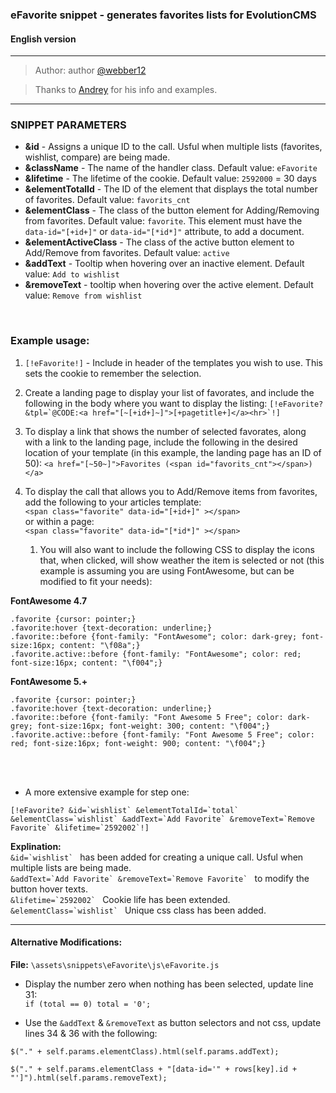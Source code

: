 ### eFavorite snippet - generates favorites lists for EvolutionCMS
#### English version

---------

> Author: author [@webber12](https://github.com/webber12)

> Thanks to [Andrey](https://github.com/0test) for his info and examples.

---------

### SNIPPET PARAMETERS
* **&id** - Assigns a unique ID to the call. Usful when multiple lists (favorites, wishlist, compare) are being made.
* **&className** - The name of the handler class.  Default value: ```eFavorite```
* **&lifetime** - The lifetime of the cookie. Default value: ```2592000``` = 30 days
* **&elementTotalId** - The ID of the element that displays the total number of favorites. Default value: ```favorits_cnt```
* **&elementClass** - The class of the button element for Adding/Removing from favorites. Default value: ```favorite```. This element must have the ```data-id="[+id+]"``` or ```data-id="[*id*]"``` attribute, to add a document.
* **&elementActiveClass** - The class of the active button element to Add/Remove from favorites. Default value: ```active```
* **&addText** - Tooltip when hovering over an inactive element. Default value: ```Add to wishlist```<br>
* **&removeText** - tooltip when hovering over the active element. Default value: ```Remove from wishlist```<br>
<br>

### Example usage:
1. ```[!eFavorite!]``` - Include in header of the templates you wish to use. This sets the cookie to remember the selection.
1. Create a landing page to display your list of favorates, and include the following in the body where you want to display the listing:
	```[!eFavorite? &tpl=`@CODE:<a href="[~[+id+]~]">[+pagetitle+]</a><hr>`!] ```
1. To display a link that shows the number of selected favorates, along with a link to the landing page, include the following in the desired location of your template (in this example, the landing page has an ID of 50):
	```<a href="[~50~]">Favorites (<span id="favorits_cnt"></span>)</a>```
1. To display the call that allows you to Add/Remove items from favorites, add the following to your articles template:<br>
	```<span class="favorite" data-id="[+id+]" ></span> ```<br>
	or within a page:<br>
	```<span class="favorite" data-id="[*id*]" ></span> ```

   1. You will also want to include the following CSS to display the icons that, when clicked, will show weather the item is selected or not (this example is assuming you are using FontAwesome, but can be modified to fit your needs):<br>

**FontAwesome 4.7**<br>
```
.favorite {cursor: pointer;}
.favorite:hover {text-decoration: underline;}
.favorite::before {font-family: "FontAwesome"; color: dark-grey; font-size:16px; content: "\f08a";}
.favorite.active::before {font-family: "FontAwesome"; color: red; font-size:16px; content: "\f004";}
```

**FontAwesome 5.+**<br>
```
.favorite {cursor: pointer;}
.favorite:hover {text-decoration: underline;}
.favorite::before {font-family: "Font Awesome 5 Free"; color: dark-grey; font-size:16px; font-weight: 300; content: "\f004";}
.favorite.active::before {font-family: "Font Awesome 5 Free"; color: red; font-size:16px; font-weight: 900; content: "\f004";}
```
<br><br>
	
* A more extensive example for step one:<br>
```
[!eFavorite? &id=`wishlist` &elementTotalId=`total` &elementClass=`wishlist` &addText=`Add Favorite` &removeText=`Remove Favorite` &lifetime=`2592002`!]
```

**Explination:** <br>
	```&id=`wishlist` ``` has been added for creating a unique call. Usful when multiple lists are being made.<br>
	```&addText=`Add Favorite` &removeText=`Remove Favorite` ``` to modify the button hover texts.<br>
	```&lifetime=`2592002` ``` Cookie life has been extended.<br>
	```&elementClass=`wishlist` ``` Unique css class has been added.<br>
	
---------

#### Alternative Modifications:<br>
**File:** ```\assets\snippets\eFavorite\js\eFavorite.js```<br>
* Display the number zero when nothing has been selected, update line 31:<br>
```if (total == 0) total = '0';```

* Use the ```&addText``` & ```&removeText``` as button selectors and not css, update lines 34 & 36 with the following:<br>
```
$("." + self.params.elementClass).html(self.params.addText);
```

```
$("." + self.params.elementClass + "[data-id='" + rows[key].id + "']").html(self.params.removeText);
```